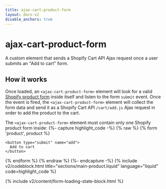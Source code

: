 ```yaml
---
title: ajax-cart-product-form
layout: docs-v2
disable_anchors: true
---
```


# ajax-cart-product-form

<p class="lead" markdown="1">
A custom element that sends a Shopify Cart API Ajax request once a user submits an "Add to cart" form. 
</p>

## How it works
Once loaded, an `<ajax-cart-product-form>` element will look for 
a valid [Shopify product form](https://shopify.dev/docs/themes/architecture/templates/product#the-product-form) inside itself
and listen to the form `submit` event. Once the event is fired, the `<ajax-cart-product-form>` element
will collect the form data and send it as a Shopify Cart API `/cart/add.js` Ajax request in order to add the product to the cart.

The `<ajax-cart-product-form>` element must contain only one Shopify product form inside:
{%- capture highlight_code -%}
{% raw %}
<ajax-cart-product-form>
  {% form 'product', product %}
    <!-- form content -->
  
    <button type="submit" name="add">
      Add to cart
    </button>
  {% endform %}
</ajax-cart-product-form>
{% endraw %}
{%- endcapture -%}
{% include v2/codeblock.html title="sections/main-product.liquid" language="liquid" code=highlight_code %}

{% include v2/content/form-loading-state-block.html %}